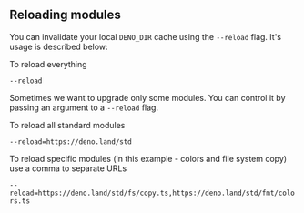 ## Reloading modules

You can invalidate your local `DENO_DIR` cache using the `--reload` flag. It's
usage is described below:

To reload everything

`--reload`

Sometimes we want to upgrade only some modules. You can control it by passing an
argument to a `--reload` flag.

To reload all standard modules

`--reload=https://deno.land/std`

To reload specific modules (in this example - colors and file system copy) use a
comma to separate URLs

`--reload=https://deno.land/std/fs/copy.ts,https://deno.land/std/fmt/colors.ts`

<!-- Should this be part of examples? --
